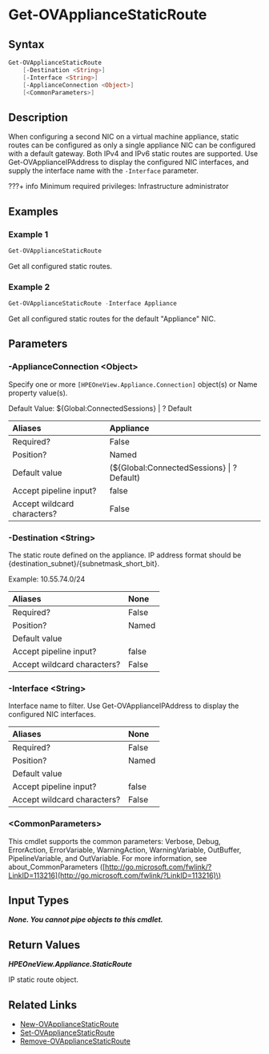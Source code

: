 ﻿---
description: Display configured static routes on the appliance.
---

# Get-OVApplianceStaticRoute

## Syntax

```powershell
Get-OVApplianceStaticRoute
    [-Destination <String>]
    [-Interface <String>]
    [-ApplianceConnection <Object>]
    [<CommonParameters>]
```

## Description

When configuring a second NIC on a virtual machine appliance, static routes can be configured as only a single appliance NIC can be configured with a default gateway.  Both IPv4 and IPv6 static routes are supported.  Use Get-OVApplianceIPAddress to display the configured NIC interfaces, and supply the interface name with the `-Interface` parameter.

???+ info
    Minimum required privileges:  Infrastructure administrator
    

## Examples

###  Example 1 

```powershell
Get-OVApplianceStaticRoute

```

Get all configured static routes.

###  Example 2 

```powershell
Get-OVApplianceStaticRoute -Interface Appliance

```

Get all configured static routes for the default "Appliance" NIC.

## Parameters

### -ApplianceConnection &lt;Object&gt;

Specify one or more `[HPEOneView.Appliance.Connection]` object(s) or Name property value(s).

Default Value: ${Global:ConnectedSessions} | ? Default

| Aliases | Appliance |
| :--- | :--- |
| Required? | False |
| Position? | Named |
| Default value | (${Global:ConnectedSessions} &vert; ? Default) |
| Accept pipeline input? | false |
| Accept wildcard characters? | False |

### -Destination &lt;String&gt;

The static route defined on the appliance.  IP address format should be {destination_subnet}/{subnetmask_short_bit}.

Example: 10.55.74.0/24

| Aliases | None |
| :--- | :--- |
| Required? | False |
| Position? | Named |
| Default value |  |
| Accept pipeline input? | false |
| Accept wildcard characters? | False |

### -Interface &lt;String&gt;

Interface name to filter.  Use Get-OVApplianceIPAddress to display the configured NIC interfaces.

| Aliases | None |
| :--- | :--- |
| Required? | False |
| Position? | Named |
| Default value |  |
| Accept pipeline input? | false |
| Accept wildcard characters? | False |

### &lt;CommonParameters&gt;

This cmdlet supports the common parameters: Verbose, Debug, ErrorAction, ErrorVariable, WarningAction, WarningVariable, OutBuffer, PipelineVariable, and OutVariable. For more information, see about\_CommonParameters \([http://go.microsoft.com/fwlink/?LinkID=113216](http://go.microsoft.com/fwlink/?LinkID=113216)\)

## Input Types

_**None.  You cannot pipe objects to this cmdlet.**_

## Return Values

_**HPEOneView.Appliance.StaticRoute**_

IP static route object.


## Related Links

* [New-OVApplianceStaticRoute](new-ovappliancestaticroute.md)
* [Set-OVApplianceStaticRoute](set-ovappliancestaticroute.md)
* [Remove-OVApplianceStaticRoute](remove-ovappliancestaticroute.md)
